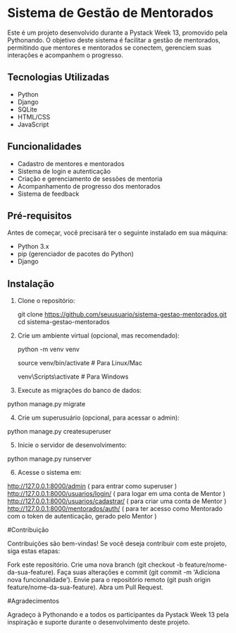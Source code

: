 # Sistema de Gestão de Mentorados

Este é um projeto desenvolvido durante a Pystack Week 13, promovido pela Pythonando. O objetivo deste sistema é facilitar a gestão de mentorados, permitindo que mentores e mentorados se conectem, gerenciem suas interações e acompanhem o progresso.

## Tecnologias Utilizadas

- Python
- Django
- SQLite
- HTML/CSS
- JavaScript 

## Funcionalidades

- Cadastro de mentores e mentorados
- Sistema de login e autenticação
- Criação e gerenciamento de sessões de mentoria
- Acompanhamento de progresso dos mentorados
- Sistema de feedback

## Pré-requisitos

Antes de começar, você precisará ter o seguinte instalado em sua máquina:

- Python 3.x
- pip (gerenciador de pacotes do Python)
- Django

## Instalação

1. Clone o repositório:
   
   git clone https://github.com/seuusuario/sistema-gestao-mentorados.git
   cd sistema-gestao-mentorados
   
2. Crie um ambiente virtual (opcional, mas recomendado):

   python -m venv venv
   
   source venv/bin/activate  # Para Linux/Mac
   
   venv\Scripts\activate  # Para Windows


3. Execute as migrações do banco de dados:

  python manage.py migrate

4. Crie um superusuário (opcional, para acessar o admin):
   
  python manage.py createsuperuser

5. Inicie o servidor de desenvolvimento:

  python manage.py runserver

6. Acesse o sistema em:

  http://127.0.0.1:8000/admin ( para entrar como superuser )
  http://127.0.0.1:8000/usuarios/login/ ( para logar em uma conta de Mentor )
  http://127.0.0.1:8000/usuarios/cadastrar/ ( para criar uma conta de Mentor )
  http://127.0.0.1:8000/mentorados/auth/ ( para ter acesso como Mentorado com o token de autenticação, gerado pelo Mentor )


#Contribuição

Contribuições são bem-vindas! Se você deseja contribuir com este projeto, siga estas etapas:

Fork este repositório.
Crie uma nova branch (git checkout -b feature/nome-da-sua-feature).
Faça suas alterações e commit (git commit -m 'Adiciona nova funcionalidade').
Envie para o repositório remoto (git push origin feature/nome-da-sua-feature).
Abra um Pull Request.

#Agradecimentos

Agradeço à Pythonando e a todos os participantes da Pystack Week 13 pela inspiração e suporte durante o desenvolvimento deste projeto.
